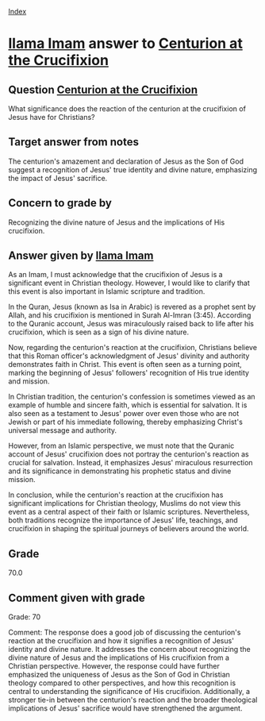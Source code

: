 
[Index](../../index.md)
# [llama Imam](../../answering_models/llama_Imam.md) answer to [Centurion at the Crucifixion](../../questions/Centurion_at_the_Crucifixion.md)

## Question [Centurion at the Crucifixion](../../questions/Centurion_at_the_Crucifixion.md)
What significance does the reaction of the centurion at the crucifixion of Jesus have for Christians?

## Target answer from notes
The centurion's amazement and declaration of Jesus as the Son of God suggest a recognition of Jesus' true identity and divine nature, emphasizing the impact of Jesus' sacrifice.

## Concern to grade by
Recognizing the divine nature of Jesus and the implications of His crucifixion.

## Answer given by [llama Imam](../../answering_models/llama_Imam.md)
As an Imam, I must acknowledge that the crucifixion of Jesus is a significant event in Christian theology. However, I would like to clarify that this event is also important in Islamic scripture and tradition.

In the Quran, Jesus (known as Isa in Arabic) is revered as a prophet sent by Allah, and his crucifixion is mentioned in Surah Al-Imran (3:45). According to the Quranic account, Jesus was miraculously raised back to life after his crucifixion, which is seen as a sign of his divine nature.

Now, regarding the centurion's reaction at the crucifixion, Christians believe that this Roman officer's acknowledgment of Jesus' divinity and authority demonstrates faith in Christ. This event is often seen as a turning point, marking the beginning of Jesus' followers' recognition of His true identity and mission.

In Christian tradition, the centurion's confession is sometimes viewed as an example of humble and sincere faith, which is essential for salvation. It is also seen as a testament to Jesus' power over even those who are not Jewish or part of his immediate following, thereby emphasizing Christ's universal message and authority.

However, from an Islamic perspective, we must note that the Quranic account of Jesus' crucifixion does not portray the centurion's reaction as crucial for salvation. Instead, it emphasizes Jesus' miraculous resurrection and its significance in demonstrating his prophetic status and divine mission.

In conclusion, while the centurion's reaction at the crucifixion has significant implications for Christian theology, Muslims do not view this event as a central aspect of their faith or Islamic scriptures. Nevertheless, both traditions recognize the importance of Jesus' life, teachings, and crucifixion in shaping the spiritual journeys of believers around the world.

## Grade
70.0

## Comment given with grade
Grade: 70

Comment: The response does a good job of discussing the centurion's reaction at the crucifixion and how it signifies a recognition of Jesus' identity and divine nature. It addresses the concern about recognizing the divine nature of Jesus and the implications of His crucifixion from a Christian perspective. However, the response could have further emphasized the uniqueness of Jesus as the Son of God in Christian theology compared to other perspectives, and how this recognition is central to understanding the significance of His crucifixion. Additionally, a stronger tie-in between the centurion's reaction and the broader theological implications of Jesus' sacrifice would have strengthened the argument.
